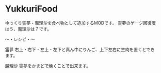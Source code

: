 # YukkuriFood

ゆっくり霊夢・魔理沙を食べ物として追加するMODです。
霊夢のゲージ回復度は５、魔理沙は７です。

～・レシピ・～

霊夢
右上・右下・左上・左下と真ん中にりんご、上下左右に生肉を置くとできます。

魔理沙
霊夢をかまどで焼くことで出来ます。
